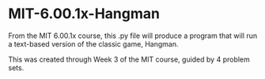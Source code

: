 # MIT-6.00.1x-Hangman
From the MIT 6.00.1x course, this .py file will produce a program that will run a text-based version of the classic game, Hangman. 

This was created through Week 3 of the MIT course, guided by 4 problem sets. 

